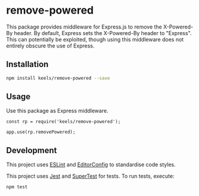 # remove-powered

This package provides middleware for Express.js to remove the X-Powered-By header. By default, Express sets the X-Powered-By header to "Express". This can potentially be exploited, though using this middleware does not entirely obscure the use of Express.

## Installation

```bash
npm install keels/remove-powered --save
```

## Usage

Use this package as Express middleware.

```
const rp = require('keels/remove-powered');

app.use(rp.removePowered);
```

## Development

This project uses [ESLint](https://eslint.org) and [EditorConfig](https://editorconfig.org) to standardise code styles.

This project uses [Jest](https://jestjs.io) and [SuperTest](https://github.com/visionmedia/supertest) for tests. To run tests, execute:

```bash
npm test
```